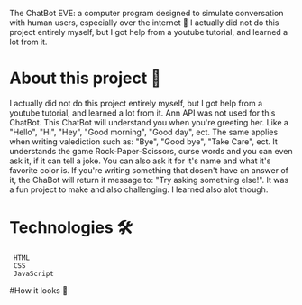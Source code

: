 The ChatBot EVE: a computer program designed to simulate conversation with human users, especially over the internet 🤖 I actually did not do this project entirely myself, but I got help from a youtube tutorial, and learned a lot from it.

# About this project 🚀
I actually did not do this project entirely myself, but I got help from a youtube tutorial, and learned a lot from it. Ann API was not used for this ChatBot. This ChatBot will understand you when you're greeting her. Like a "Hello", "Hi", "Hey", "Good morning", "Good day", ect. The same applies when writing valediction such as: "Bye", "Good bye", "Take Care", ect. It understands the game Rock-Paper-Scissors, curse words and you can even ask it, if it can tell a joke. You can also ask it for it's name and what it's favorite color is. If you're writing something that dosen't have an answer of it, the ChaBot will return it message to: "Try asking something else!". It was a fun project to make and also challenging. I learned also alot though.

# Technologies 🛠️
     HTML
     CSS
     JavaScript
#How it looks 🎥
